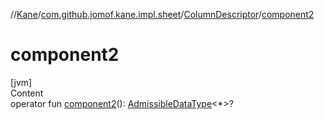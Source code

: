 //[Kane](../../index.md)/[com.github.jomof.kane.impl.sheet](../index.md)/[ColumnDescriptor](index.md)/[component2](component2.md)



# component2  
[jvm]  
Content  
operator fun [component2](component2.md)(): [AdmissibleDataType](../-admissible-data-type/index.md)<*>?  



